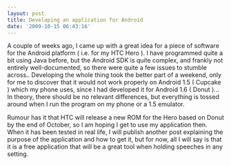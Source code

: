 ```yaml
---
layout: post
title: Developing an application for Android
date: '2009-10-15 06:43:16'
---
```


A couple of weeks ago, I came up with a great idea for a piece of software for the Android platform ( i.e. for my HTC Hero ). I have programmed quite a bit using Java before, but the Android SDK is quite complex, and frankly not entirely well-documented, so there were quite a few issues to stumble across.. Developing the whole thing took the better part of a weekend, only for me to discover that it would not work properly on Android 1.5 ( Cupcake ) which my phone uses, since I had developed it for Android 1.6 ( Donut )... In theory, there should be no relevant differences, but everything is tossed around when I run the program on my phone or a 1.5 emulator.

Rumour has it that HTC will release a new ROM for the Hero based on Donut by the end of October, so I am hoping I get to use my application then. When it has been tested in real life, I will publish another post explaining the purpose of the application and how to get it, but for now, all I will say is that it is a free application that will be a great tool when holding speeches in any setting.